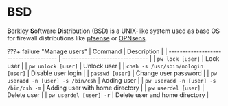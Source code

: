 # BSD

**B**erkley **S**oftware **D**istribution (BSD) is a UNIX-like system used as base OS for firewall distributions like [pfsense](https://www.pfsense.org/) or [OPNsens](https://opnsense.org/).

???+ failure "Manage users"
    | Command                               | Description                     |
    | ------------------------------------- | ------------------------------- |
    | `pw lock [user]`                      | Lock user                       |
    | `pw unlock [user]`                    | Unlock user                     |
    | `chsh -s /usr/sbin/nologin [user]`    | Disable user login              |
    | `passwd [user]`                       | Change user password            |
    | `pw useradd -n [user] -s /bin/csh`    | Adding user                     |
    | `pw useradd -n [user] -s /bin/csh -m` | Adding user with home directory |
    | `pw userdel [user]`                   | Delete user                     |
    | `pw userdel [user] -r`                | Delete user and home directory  |
